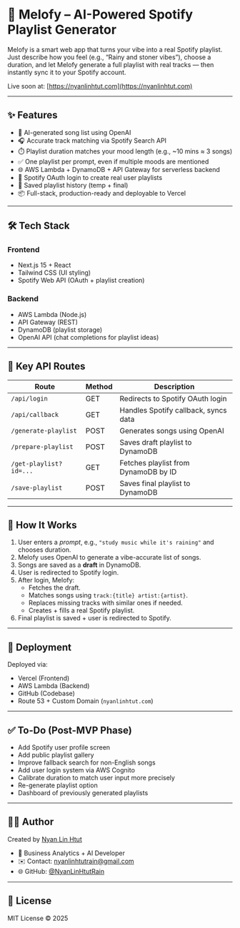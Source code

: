 # 🎵 Melofy – AI-Powered Spotify Playlist Generator

Melofy is a smart web app that turns your vibe into a real Spotify playlist. Just describe how you feel (e.g., “Rainy and stoner vibes”), choose a duration, and let Melofy generate a full playlist with real tracks — then instantly sync it to your Spotify account.

Live soon at: [https://nyanlinhtut.com](https://nyanlinhtut.com)

---

## ✨ Features

- 🧠 AI-generated song list using OpenAI
- 🎧 Accurate track matching via Spotify Search API
- ⏱️ Playlist duration matches your mood length (e.g., ~10 mins ≈ 3 songs)
- ✅ One playlist per prompt, even if multiple moods are mentioned
- 🌐 AWS Lambda + DynamoDB + API Gateway for serverless backend
- 🔐 Spotify OAuth login to create real user playlists
- 💾 Saved playlist history (temp + final)
- 📦 Full-stack, production-ready and deployable to Vercel

---

## 🛠️ Tech Stack

### Frontend
- Next.js 15 + React
- Tailwind CSS (UI styling)
- Spotify Web API (OAuth + playlist creation)

### Backend
- AWS Lambda (Node.js)
- API Gateway (REST)
- DynamoDB (playlist storage)
- OpenAI API (chat completions for playlist ideas)

---

## 🔧 Key API Routes

| Route                  | Method | Description                           |
|------------------------|--------|---------------------------------------|
| `/api/login`           | GET    | Redirects to Spotify OAuth login      |
| `/api/callback`        | GET    | Handles Spotify callback, syncs data  |
| `/generate-playlist`   | POST   | Generates songs using OpenAI          |
| `/prepare-playlist`    | POST   | Saves draft playlist to DynamoDB      |
| `/get-playlist?id=...` | GET    | Fetches playlist from DynamoDB by ID  |
| `/save-playlist`       | POST   | Saves final playlist to DynamoDB      |

---
## 🧪 How It Works

1. User enters a *prompt*, e.g., `"study music while it's raining"` and chooses duration.
2. Melofy uses OpenAI to generate a vibe-accurate list of songs.
3. Songs are saved as a **draft** in DynamoDB.
4. User is redirected to Spotify login.
5. After login, Melofy:
   - Fetches the draft.
   - Matches songs using `track:{title} artist:{artist}`.
   - Replaces missing tracks with similar ones if needed.
   - Creates + fills a real Spotify playlist.
6. Final playlist is saved + user is redirected to Spotify.

---

## 🚀 Deployment

Deployed via:
- Vercel (Frontend)
- AWS Lambda (Backend)
- GitHub (Codebase)
- Route 53 + Custom Domain (`nyanlinhtut.com`)

---

## ✅ To-Do (Post-MVP Phase)

- Add Spotify user profile screen
- Add public playlist gallery
- Improve fallback search for non-English songs
- Add user login system via AWS Cognito
- Calibrate duration to match user input more precisely
- Re-generate playlist option
- Dashboard of previously generated playlists

---

## 👨‍💻 Author

Created by [Nyan Lin Htut](https://nyanlinhtut.com)

- 💼 Business Analytics + AI Developer
- ✉️ Contact: nyanlinhtutrain@gmail.com
- 🌐 GitHub: [@NyanLinHtutRain](https://github.com/NyanLinHtutRain)

---

## 📄 License

MIT License © 2025
